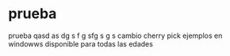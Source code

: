 # prueba
prueba
qasd
as dg
s f
g
sfg 
s g
s
cambio cherry pick
ejemplos en windowws
disponible para todas las edades
